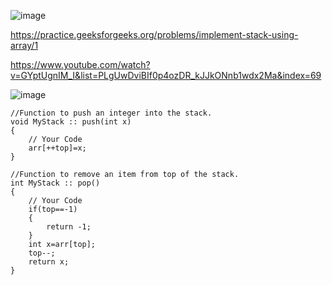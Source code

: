 ![image](https://user-images.githubusercontent.com/53824950/144881807-9f7e173b-55cf-4d2f-926d-6e3f6798b671.png)

https://practice.geeksforgeeks.org/problems/implement-stack-using-array/1

https://www.youtube.com/watch?v=GYptUgnIM_I&list=PLgUwDviBIf0p4ozDR_kJJkONnb1wdx2Ma&index=69

![image](https://user-images.githubusercontent.com/53824950/144882526-b0e56bbf-8822-4dfc-a640-1da12a6b16d0.png)

```
//Function to push an integer into the stack.
void MyStack :: push(int x)
{
    // Your Code
    arr[++top]=x;
}

//Function to remove an item from top of the stack.
int MyStack :: pop()
{
    // Your Code
    if(top==-1)
    {
        return -1;
    }
    int x=arr[top];
    top--;
    return x;
}

```
